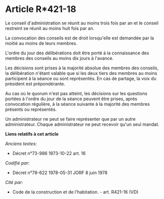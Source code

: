 # Article R*421-18

Le conseil d'administration se réunit au moins trois fois par an et le conseil restreint se réunit au moins huit fois par an.

La convocation des conseils est de droit lorsqu'elle est demandée par la moitié au moins de leurs membres.

L'ordre du jour des délibérations doit être porté à la connaissance des membres des conseils au moins dix jours à l'avance.

Les décisions sont prises à la majorité absolue des membres des conseils, la délibération n'étant valable que si les deux
tiers des membres au moins participent à la séance ou sont représentés. En cas de partage, la voix du président est
prépondérante.

Au cas où le quorum n'est pas atteint, les décisions sur les questions portées à l'ordre du jour de la séance peuvent être
prises, après convocation régulière, à la séance suivante à la majorité des membres présents ou représentés.

Un administrateur ne peut se faire représenter que par un autre administrateur. Chaque administrateur ne peut recevoir qu'un
seul mandat.

**Liens relatifs à cet article**

_Anciens textes_:

  - Décret n°73-986 1973-10-22 art. 16

_Codifié par_:

  - Décret n°78-622 1978-05-31 JORF 8 juin 1978

_Cité par_:

  - Code de la construction et de l'habitation. - art. R421-16 (VD)
